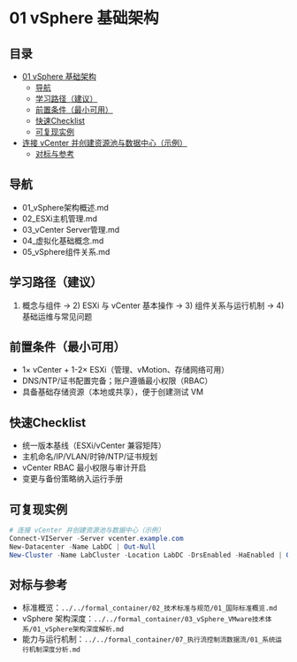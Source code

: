 # 01 vSphere 基础架构

## 目录

- [01 vSphere 基础架构](#01-vsphere-基础架构)
  - [导航](#导航)
  - [学习路径（建议）](#学习路径建议)
  - [前置条件（最小可用）](#前置条件最小可用)
  - [快速Checklist](#快速checklist)
  - [可复现实例](#可复现实例)
- [连接 vCenter 并创建资源池与数据中心（示例）](#连接-vcenter-并创建资源池与数据中心示例)
  - [对标与参考](#对标与参考)



## 导航

- 01_vSphere架构概述.md
- 02_ESXi主机管理.md
- 03_vCenter Server管理.md
- 04_虚拟化基础概念.md
- 05_vSphere组件关系.md

## 学习路径（建议）

1) 概念与组件 → 2) ESXi 与 vCenter 基本操作 → 3) 组件关系与运行机制 → 4) 基础运维与常见问题

## 前置条件（最小可用）

- 1× vCenter + 1-2× ESXi（管理、vMotion、存储网络可用）
- DNS/NTP/证书配置完备；账户遵循最小权限（RBAC）
- 具备基础存储资源（本地或共享），便于创建测试 VM

## 快速Checklist

- 统一版本基线（ESXi/vCenter 兼容矩阵）
- 主机命名/IP/VLAN/时钟/NTP/证书规划
- vCenter RBAC 最小权限与审计开启
- 变更与备份策略纳入运行手册

## 可复现实例

```powershell
# 连接 vCenter 并创建资源池与数据中心（示例）
Connect-VIServer -Server vcenter.example.com
New-Datacenter -Name LabDC | Out-Null
New-Cluster -Name LabCluster -Location LabDC -DrsEnabled -HaEnabled | Out-Null
```

## 对标与参考

- 标准概览：`../../formal_container/02_技术标准与规范/01_国际标准概览.md`
- vSphere 架构深度：`../../formal_container/03_vSphere_VMware技术体系/01_vSphere架构深度解析.md`
- 能力与运行机制：`../../formal_container/07_执行流控制流数据流/01_系统运行机制深度分析.md`

